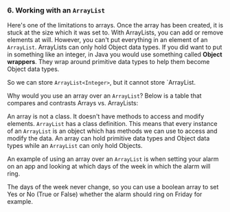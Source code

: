 ### 6. Working with an `ArrayList`

Here's one of the limitations to arrays. Once the array has been created, it is stuck at the size which it was set to. 
With ArrayLists, you can add or remove elements at will. However, you can't put everything in an element of an `ArrayList`. ArrayLists can only hold Object data types. 
If you did want to put in something like an integer, in Java you would use something called **Object wrappers**. They wrap around primitive data types to help them become Object data types. 

So we can store `ArrayList<Integer>`, but it cannot store `ArrayList<int>.

Why would you use an array over an `ArrayList`?
Below is a table that compares and contrasts Arrays vs. ArrayLists:



An array is not a class. It doesn't have methods to access and modify elements. 
`ArrayList` has a class definition. This means that every instance of an `ArrayList` is an object which has methods we can use to access and modify the data. 
An array can hold primitive data types and Object data types while an `ArrayList` can only hold Objects. 

An example of using an array over an `ArrayList` is when setting your alarm on an app and looking at which days of the week in which the alarm will ring.



The days of the week never change, so you can use a boolean array to set Yes or No (True or False) whether the alarm should ring on Friday for example. 
